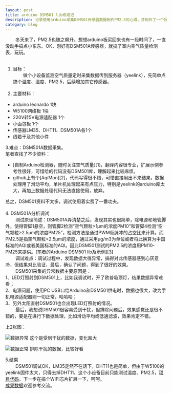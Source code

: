 ```yaml
---
layout: post
title: arduino DSM501 lib练成记
description: 记录使用arduino采集DSM501传感器数据制作PM2.5的心得，并制作了一个好用的arduino lib（My first Arduino lib）。
category: blog
---
```


&nbsp;&nbsp;&nbsp;&nbsp;&nbsp;&nbsp;&nbsp;&nbsp;冬天来了，PM2.5也随之飙升。想想arduino板买回来也有一段时间了，一直没动手搞点小东东。OK，刚好有DSM501A传感器，就搞了室内空气质量检测表，玩玩。<br><br>
1. 目标： 
<br>&nbsp;&nbsp;&nbsp;&nbsp;&nbsp;&nbsp;&nbsp;&nbsp;做个小设备监测空气质量定时采集数据传到服务器（yeelink），先简单点搞个温度、湿度、PM2.5，后续增加其它传感器。<br><br>
2. 主要材料：
<ul>
    <li>arduino leonardo 1块</li>
    <li>W5100网络板 1块</li>
    <li>220V转5V电源适配器 1个</li>
    <li>小面包板 1个</li>
    <li>传感器LM35、DHT11、DSM501A各1个</li>
    <li>线若干及其他小件</li>
</ul>
3.难点：DSM501A数据采集。<br>
笔者查找了不少资料：
<ul>
    <li>[自制Arduino检测器，随时关注空气质量][1]，翻译内容很专业，扩展示例参考性很好，可惜给的代码没有DSM501库，理解起来比较麻烦。</li>
    <li>github上有个[AqiMon][2]，代码写得很不错，可惜直接用出不来结果，数据处理用了滑动平均，单片机处理起来有点压力，特别是yeelink的arduino库太大，再加上数据处理代码无法直接使用，放弃。</li>
</ul>
总之，DSM501资料不太多，调试使用着实费了一番功夫。<br><br>
4. DSM501A分析调试<br>
&nbsp;&nbsp;&nbsp;&nbsp;&nbsp;&nbsp;&nbsp;&nbsp;测试原理简述：DSM501A弄清楚之后，发现其实也很简单，除电源和地管脚外，使得管脚1悬空，则管脚2检测“空气颗粒>1μm的浓度PM10”和管脚4检测“空气颗粒>2.5μm的浓度PM25”，检测方法是通过PWM低脉冲的占空比来计算。而PM2.5是指空气颗粒<2.5μm的浓度，通过采用μg/m3为单位或者将此换算为中国标准的AQI或者美国标准的AQI。因此DSM501测试的PM2.5的浓度用PM10-PM25来提供。[笔者的Arduino DSM501 lib及示例][3]<br>
&nbsp;&nbsp;&nbsp;&nbsp;&nbsp;&nbsp;&nbsp;&nbsp;调试难点：调试过程中，发现数据大得异常，搞得对此传感器感到心灰意冷，但结果对比验证，最后，确认了问题，得到了很好的效果。<br>
&nbsp;&nbsp;&nbsp;&nbsp;&nbsp;&nbsp;&nbsp;&nbsp;DSM501采集的异常数据主要原因是：<br>1、LED灯照射到DSM501上，比如我调试时，开了欧普吸顶灯，结果数据异常难看；<br>2、电源问题，使用PC USB口给Arduino和DSM501供电时，数据也很大，改为手机电源适配器则一切正常，哈哈哈；<br>3、另外太阳直射DSM501也会出现LED灯照射的情况。<br>
&nbsp;&nbsp;&nbsp;&nbsp;&nbsp;&nbsp;&nbsp;&nbsp;最后，我想说DSM501很容易受到干扰，但排除问题后，效果感觉还是很不错的，要是在进行下数据处理，比如滑动平均或低通滤波，效果肯定不错。

上2张图：

![数据异常](/blog/images/DSM501/dsm501_data_error.png)
这个是受到干扰的数据，变化超大


![数据正常](/blog/images/DSM501/dsm501_data_ok.png)
排除干扰的数据，比较好看

5.结果<br>
&nbsp;&nbsp;&nbsp;&nbsp;&nbsp;&nbsp;&nbsp;&nbsp;DSM501调试OK，LM35定然不在话下，DHT11也是简单，但由于W5100的yeelink固件太大，只得去掉DHT11。这个小设备目前只能测试温度、PM2.5，[项目代码][4]。下一步在搞个WIFI芯片扩展一下，呵呵。<br>
[成果数据][5]欢迎参考交流。

[1]: http://www.guokr.com/article/434130/
[2]: https://github.com/alexjx/AqiMon/blob/master/
[3]: https://github.com/richardhmm/DIYRepo/tree/master/arduino/libraries/DSM501
[4]: https://github.com/richardhmm/DIYRepo/tree/master/arduino/project/AirQualityMonitor
[5]: http://www.yeelink.net/devices/16888